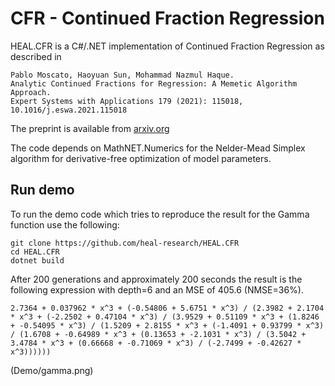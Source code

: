 # CFR - Continued Fraction Regression

HEAL.CFR is a C#/.NET implementation of Continued Fraction Regression as described in 
```
Pablo Moscato, Haoyuan Sun, Mohammad Nazmul Haque.
Analytic Continued Fractions for Regression: A Memetic Algorithm Approach.
Expert Systems with Applications 179 (2021): 115018, 10.1016/j.eswa.2021.115018
```
The preprint is available from [arxiv.org](https://arxiv.org/abs/2001.00624)

The code depends on MathNET.Numerics for the Nelder-Mead Simplex algorithm for derivative-free optimization of model parameters.

## Run demo

To run the demo code which tries to reproduce the result for the Gamma function use the following:
```
git clone https://github.com/heal-research/HEAL.CFR
cd HEAL.CFR
dotnet build

``` 

After 200 generations and approximately 200 seconds the result is the following expression with depth=6 and an MSE of 405.6 (NMSE=36%).

```
2.7364 + 0.037962 * x^3 + (-0.54806 + 5.6751 * x^3) / (2.3982 + 2.1704 * x^3 + (-2.2502 + 0.47104 * x^3) / (3.9529 + 0.51109 * x^3 + (1.8246 + -0.54095 * x^3) / (1.5209 + 2.8155 * x^3 + (-1.4091 + 0.93799 * x^3) / (1.6708 + -0.64989 * x^3 + (0.13653 + -2.1031 * x^3) / (3.5042 + 3.4784 * x^3 + (0.66668 + -0.71069 * x^3) / (-2.7499 + -0.42627 * x^3))))))
```

(Demo/gamma.png)